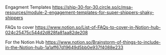 Engagment Templates
https://ship-30-for-30.circle.so/c/msa-resources/module-2-engagement-templates-for-super-shippers-shaky-shippers

FAQs to cover
https://www.notion.so/List-of-FAQs-to-cover-in-Notion-hub-024c25475c544d2d828fa81aa82de208

For the Notion Hub
https://www.notion.so/Brainstorm-of-things-to-include-in-the-Notion-hub-1a1aff67d19649d5bb0e937f4088e233
